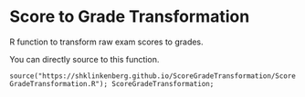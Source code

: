 # Score to Grade Transformation

R function to transform raw exam scores to grades.

You can directly source to this function.

`source("https://shklinkenberg.github.io/ScoreGradeTransformation/ScoreGradeTransformation.R");
ScoreGradeTransformation;
`
